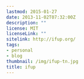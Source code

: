 ```yaml
---
lastmod: 2015-01-27
date: 2013-11-02T07:32:00Z
description: ""
license: MIT
licenseLink: ""
sitelink: http://ifup.org/
tags:
- personal
- blog
thumbnail: /img/ifup-tn.jpg
title: ifup
---
```


